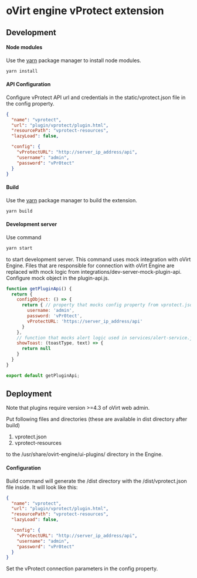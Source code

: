 # oVirt engine vProtect extension

## Development

#### Node modules
Use the [yarn](https://yarnpkg.com/) package manager to install node modules.
```bash
yarn install
```

#### API Configuration
Configure vProtect API url and credentials in the static/vprotect.json file in the config property.
```json
{
  "name": "vprotect",
  "url": "plugin/vprotect/plugin.html",
  "resourcePath": "vprotect-resources",
  "lazyLoad": false,

  "config": {
    "vProtectURL": "http://server_ip_address/api",
    "username": "admin",
    "password": "vPr0tect"
  }
}
```

#### Build
Use the [yarn](https://yarnpkg.com/) package manager to build the extension.
```bash
yarn build
```

#### Development server
Use command
```bash
yarn start
```
to start development server. This command uses mock integration with oVirt Engine.
Files that are responsible for connection with oVirt Engine are replaced 
with mock logic from integrations/dev-server-mock-plugin-api. Configure mock object in the plugin-api.js.

```js
function getPluginApi() {
  return {
    configObject: () => {
      return { // property that mocks config property from vprotect.json
        username: 'admin',
        password: 'vPr0tect',
        vProtectURL: 'https://server_ip_address/api'
      }
    },
    // function that mocks alert logic used in services/alert-service.js
    showToast: (toastType, text) => {
      return null
    }
  }
}

export default getPluginApi;
```

## Deployment
Note that plugins require version >=4.3 of oVirt web admin.

Put following files and directories (these are available in dist directory after build)

1. vprotect.json
2. vprotect-resources

to the /usr/share/ovirt-engine/ui-plugins/ directory in the Engine.


#### Configuration
Build command will generate the /dist directory with the /dist/vprotect.json file inside.
It will look like this:
```json
{
  "name": "vprotect",
  "url": "plugin/vprotect/plugin.html",
  "resourcePath": "vprotect-resources",
  "lazyLoad": false,

  "config": {
    "vProtectURL": "http://server_ip_address/api",
    "username": "admin",
    "password": "vPr0tect"
  }
}
```
Set the vProtect connection parameters in the config property.
